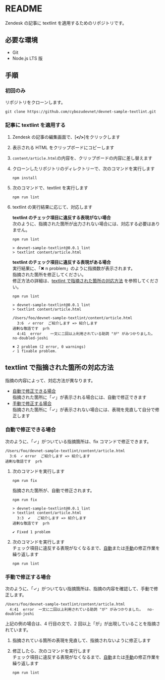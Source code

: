 # README

Zendesk の記事に textlint を適用するためのリポジトリです。

## 必要な環境

- Git
- Node.js LTS 版

## 手順

### 初回のみ

リポジトリをクローンします。

```shell
git clone https://github.com/cybozudevnet/devnet-sample-textlint.git
```

### 記事に textlint を適用する

1. Zendesk の記事の編集画面で、[**</>**]をクリックします

1. 表示される HTML をクリップボードにコピーします

1. `content/article.html`の内容を、クリップボードの内容に差し替えます

1. クローンしたリポジトリのディレクトリーで、次のコマンドを実行します

    ```shell
    npm install
    ```

1. 次のコマンドで、textlint を実行します

    ```shell
    npm run lint
    ```

1. textlint の実行結果に応じて、対応します

    **textlint のチェック項目に違反する表現がない場合**  
    次のように、指摘された箇所が出力されない場合には、対応する必要はありません。

    ```shell
    npm run lint

    > devnet-sample-textlint@0.0.1 lint
    > textlint content/article.html
    ```

    **textlint のチェック項目に違反する表現がある場合**  
    実行結果に、「✖ n problem」のように指摘数が表示されます。  
    指摘された箇所を修正してください。  
    修正方法の詳細は、[textlint で指摘された箇所の対応方法](#textlint-で指摘された箇所の対応方法) を参照してください。

    ```shell
    npm run lint

    > devnet-sample-textlint@0.0.1 lint
    > textlint content/article.html

    /Users/foo/devnet-sample-textlint/content/article.html
      3:6  ✓ error  ご紹介します => 紹介します
    過剰な敬語です  prh
      4:41  error    一文に二回以上利用されている助詞 "が" がみつかりました。  no-doubled-joshi

    ✖ 2 problem (2 error, 0 warnings)
    ✓ 1 fixable problem.
    ```

## textlint で指摘された箇所の対応方法

指摘の内容によって、対応方法が異なります。

- [自動で修正できる場合](#自動で修正できる場合)  
  指摘された箇所に「✓」が表示される場合には、自動で修正できます
- [手動で修正する場合](#手動で修正する場合)  
  指摘された箇所に「✓」が表示されない場合には、表現を見直して自分で修正します

### 自動で修正できる場合

次のように、「✓」がついている指摘箇所は、fix コマンドで修正できます。

```shell
/Users/foo/devnet-sample-textlint/content/article.html
  3:6  ✓ error  ご紹介します => 紹介します
過剰な敬語です  prh
```

1. 次のコマンドを実行します

    ```shell
    npm run fix
    ```

    指摘された箇所が、自動で修正されます。  

    ```shell
    npm run fix

    > devnet-sample-textlint@0.0.1 lint
    > textlint content/article.html
      3:3  ✔   ご紹介します => 紹介します
    過剰な敬語です  prh

    ✔ Fixed 1 problem
    ```

1. 次のコマンドを実行します  
   チェック項目に違反する表現がなくなるまで、[自動](#fix-auto)または[手動](#fix-manually)の修正作業を繰り返します

    ```shell
    npm run lint
    ```

### 手動で修正する場合

次のように、「✓」がついてない指摘箇所は、指摘の内容を確認して、手動で修正します。

```shell
/Users/foo/devnet-sample-textlint/content/article.html
  4:41  error  一文に二回以上利用されている助詞 "が" がみつかりました。  no-doubled-joshi
```

上記の例の場合は、4 行目の文で、2 回以上「が」が出現していることを指摘されています。  

1. 指摘されている箇所の表現を見直して、指摘されないように修正します

1. 修正したら、次のコマンドを実行します  
   チェック項目に違反する表現がなくなるまで、[自動](#fix-auto)または[手動](#fix-manually)の修正作業を繰り返します

    ```shell
    npm run lint
    ```

